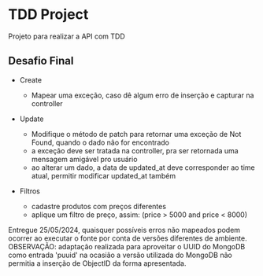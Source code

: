 # TDD Project
Projeto para realizar a API com TDD

## Desafio Final
- Create
    - Mapear uma exceção, caso dê algum erro de inserção e capturar na controller
- Update
    - Modifique o método de patch para retornar uma exceção de Not Found, quando o dado não for encontrado
    - a exceção deve ser tratada na controller, pra ser retornada uma mensagem amigável pro usuário
    - ao alterar um dado, a data de updated_at deve corresponder ao time atual, permitir modificar updated_at também

- Filtros
    - cadastre produtos com preços diferentes
    - aplique um filtro de preço, assim: (price > 5000 and price < 8000)


Entregue 25/05/2024, quaisquer possíveis erros não mapeados podem ocorrer ao executar o fonte por conta de versões diferentes de ambiente.
OBSERVAÇÃO: adaptação realizada para aproveitar o UUID do MongoDB como entrada 'puuid' na ocasião a versão utilizada do MongoDB não permitia a inserção de ObjectID da forma apresentada.
